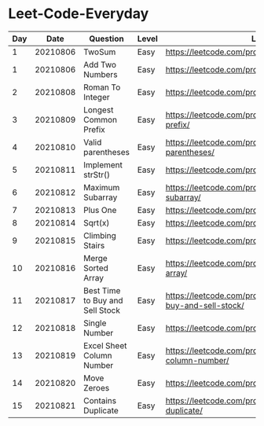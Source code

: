 # Leet-Code-Everyday

Day|Date|Question|Level|Link|Notes|
---|---|---|---|---|---|
1|20210806|TwoSum|Easy|https://leetcode.com/problems/two-sum/|dictionary|
1|20210806|Add Two Numbers|Easy|https://leetcode.com/problems/reverse-integer/||
2|20210808|Roman To Integer|Easy|https://leetcode.com/problems/roman-to-integer/||
3|20210809|Longest Common Prefix|Easy|https://leetcode.com/problems/longest-common-prefix/|`zip(*list)`|
4|20210810|Valid parentheses|Easy|https://leetcode.com/problems/valid-parentheses/|`list.pop()`|
5|20210811|Implement strStr()|Easy|https://leetcode.com/problems/implement-strstr/||
6|20210812|Maximum Subarray|Easy|https://leetcode.com/problems/maximum-subarray/||
7|20210813|Plus One|Easy|https://leetcode.com/problems/plus-one/||
8|20210814|Sqrt(x)|Easy|https://leetcode.com/problems/sqrtx/submissions/||
9|20210815|Climbing Stairs|Easy|https://leetcode.com/problems/climbing-stairs/||
10|20210816|Merge Sorted Array|Easy|https://leetcode.com/problems/merge-sorted-array/||
11|20210817|Best Time to Buy and Sell Stock|Easy|https://leetcode.com/problems/best-time-to-buy-and-sell-stock/||
12|20210818|Single Number|Easy|https://leetcode.com/problems/single-number/|XOR|
13|20210819|Excel Sheet Column Number|Easy|https://leetcode.com/problems/excel-sheet-column-number/||
14|20210820|Move Zeroes|Easy|https://leetcode.com/problems/move-zeroes/|swap|
15|20210821|Contains Duplicate|Easy|https://leetcode.com/problems/contains-duplicate/||
